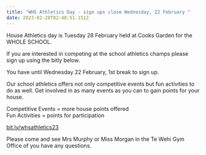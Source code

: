 ```yaml
---
title: "WHS Athletics Day - sign ups close Wednesday, 22 February "
date: 2023-02-28T02:48:51.151Z
---
```

House Athletics day is Tuesday 28 February held at Cooks Garden for the WHOLE SCHOOL.  

If you are interested in competing at the school athletics champs please sign up using the bitly below.  

You have until Wednesday 22 February, 1st break to sign up.  

Our school athletics offers not only competitive events but fun activities to do as well. Get involved in as many events as you can to gain points for your house.  

Competitive Events = more house points offered  
Fun Activities = points for participation

[bit.ly/whsathletics23](https://docs.google.com/forms/d/e/1FAIpQLSeYaQQU96ktEwCzlAskNwXbpYEtdC7WfhlQO1ek7jTJYU9nWQ/viewform)  

Please come and see Mrs Murphy or Miss Morgan in the Te Wehi Gym Office of you have any questions.